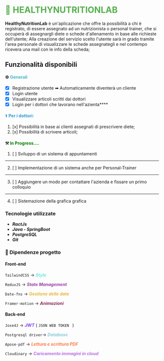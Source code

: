 
# <span style="color:#57B050"> 🥑 HEALTHYNUTRITIONLAB </span>

**HealthyNutritionLab** è un'aplicazione che offre la possibilità a chi è registrato, di essere assegnato ad un nutrizionista o personal trainer, che si occuperà di assegnargli diete o schede d'allenamento in base alle richieste dell'utente; Alla creazione del servizio scelto l'utente sarà in grado tramite l'area personale di visualizzare le schede assegnategli e nel contempo ricevera una mail con le info della scheda;

## Funzionalità disponibili 

#### ⚙️ <span style="color:#42B5C7">Generali</span>
 * [x] Registrazione utente ➡ Automaticamente diventerà un cliente
 * [x] Login utente
 * [x] Visualizzare articoli scritti dai dottori
 * [x] Login per i dottori che lavorano nell'azienta****

#### <span style="color:#3199CA">‍⚕️ Per i dottori:</span> 
1. [x] Possibilità in base ai clienti assegnati di prescrivere diete;
2. [x] Possibilità di scrivere articoli;

#### ⚒️ <span style="color:#007B00">In Progress....</span> 
 1. [ ] Sviluppo di un sistema di appuntamenti 
<hr/>
    
2. [ ] Implementazione di un sistema anche per Personal-Trainer

<hr/>

3. [ ] Aggiungere un modo per contattare l'azienda e fissare 
        un primo colloquio
<hr/>

4. [ ] Sistemazione della grafica grafica

### Tecnologie utilizzate

* **_RactJs_**
* **_Java - SpringBoot_**
* **_PostgreSQL_**
* **_Git_**



### 📖 Dipendenze progetto
#### **Front-end** 
`TailwindCSS` → <span style="color:#6BE9D9">**_Style_**</span>

`ReduxJS` → <span style="color:#9841A6">**_State Management_**</span> 

`Date-fns` → <span style="color:#EAB635">**_Gestione delle date_**</span> 

`Framer-motion` → <span style="color:#8B2B5C">**_Animazioni_**</span> 

#### **Back-end**
`Jose4J` → <span style="color:#8341F5">**_JWT_**</span> ( `JSON WEB TOKEN ` )

`Postgresql driver`→ <span style="color:#8CCAD9">**_Database_**</span>

`Apose-pdf` → <span style="color:#FA7D42">**_Lettura e scrittura PDF_**</span>

`Cloudinary` → <span style="color:#BA6DE2">**_Caricamento immagini in cloud_**</span>


